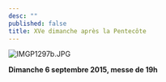 ```yaml
---
desc: ""
published: false
title: XVe dimanche après la Pentecôte
---
```


![IMGP1297b.JPG]({{site.baseurl}}/images/IMGP1297b.JPG)




**Dimanche 6 septembre 2015, messe de 19h**
